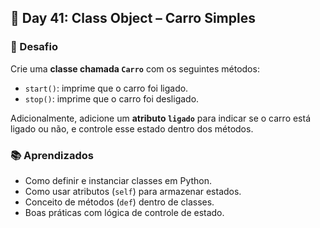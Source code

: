 ## 📅 Day 41: Class Object – Carro Simples

### 🧩 Desafio  
Crie uma **classe chamada `Carro`** com os seguintes métodos:

- `start()`: imprime que o carro foi ligado.
- `stop()`: imprime que o carro foi desligado.

Adicionalmente, adicione um **atributo `ligado`** para indicar se o carro está ligado ou não, e controle esse estado dentro dos métodos.

### 📚 Aprendizados

- Como definir e instanciar classes em Python.
- Como usar atributos (`self`) para armazenar estados.
- Conceito de métodos (`def`) dentro de classes.
- Boas práticas com lógica de controle de estado.
